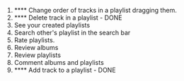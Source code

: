 1. \*\*\*\* Change order of tracks in a playlist dragging them.
2. \*\*\*\* Delete track in a playlist - DONE
3. See your created playlists
4. Search other's playlist in the search bar
5. Rate playlists.
6. Review albums
7. Review playlists
8. Comment albums and playlists
9. \*\*\*\* Add track to a playlist - DONE
